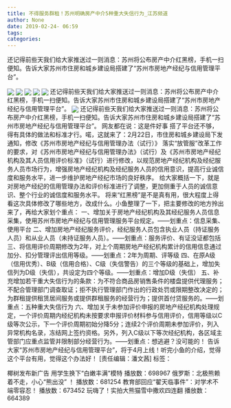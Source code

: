 ```yaml
---
title: 不得服务群租！苏州明确房产中介5种重大失信行为_江苏频道
author: None
date: 2019-02-24- 06:59
tags: 
categories: 
---
```

还记得前些天我们给大家推送过一则消息：苏州将公布房产中介红黑榜，手机一扫便知。告诉大家苏州市住房和城乡建设局搭建了“苏州市房地产经纪与信用管理平台”。
<!-- more -->
                
<img align="center" border="0" src="http://p2.ifengimg.com/a/2019_09/c177d13cd684255_size158_w600_h317.png" />
                
<img align="center" border="0" src="http://p1.ifengimg.com/a/2019_09/94d191cc1b75cac_size153_w343_h468.png" />
            
<img align="center" border="0" src="http://p1.ifengimg.com/a/2019_09/c46365b3029a1e2_size59_w600_h310.png" />
<img align="center" border="0" src="http://p3.ifengimg.com/a/2019_09/0399803d8697d2c_size54_w600_h265.png" />
<img align="center" border="0" src="http://p1.ifengimg.com/a/2019_09/944c9e207df5fb2_size186_w600_h270.png" />
还记得前些天我们给大家推送过一则消息：苏州将公布房产中介红黑榜，手机一扫便知。告诉大家苏州市住房和城乡建设局搭建了“苏州市房地产经纪与信用管理平台”。
<img align="center" border="0" src="http://p2.ifengimg.com/a/2016/0810/204c433878d5cf9size1_w16_h16.png" />
还记得前些天我们给大家推送过一则消息：苏州将公布房产中介红黑榜，手机一扫便知。告诉大家苏州市住房和城乡建设局搭建了“苏州市房地产经纪与信用管理平台”。
网友都在说：这是件好事
搭了平台还不够，得有具体的做法和标准才行。喏，这就来了：2月22日，市住房和城乡建设局下发通知，修改《苏州市房地产经纪与信用管理办法（试行）》
落实“放管服”改革工作的要求，对《苏州市房地产经纪与信用管理办法》（试行）及《苏州市房地产经纪机构及其人员信用评价标准》（试行）进行修改，以规范房地产经纪机构及经纪服务人员市场行为，增强房地产经纪机构及经纪服务人员的信用意识，提高行业诚信度和服务水平，进一步维护房地产经纪市场的良好秩序。
给大家概括一下，就是对房地产经纪的信用管理办法和评价标准进行了调整，更加侧重于人员的诚信意识、整个行业的诚信度和服务水平。
将来“红黑榜”是不是真有用，很大程度上得看这次具体修改了哪些地方，改成什么。小鱼整理了一下，把主要修改的地方拎出来了，再给大家划个重点：
一、增加关于房地产经纪机构及其经纪服务人员信息采集，使用苏州市房地产经纪与信用管理服务平台规定。——划重点：信息采集、使用平台
二、增加房地产经纪服务评价，经纪服务人员包含执业人员（持证服务人员）和从业人员（未持证服务人员）。——划重点：服务评价、有证没证都包括
三、将信用评价周期修改为2年，对上个周期房地产经纪机构累计的信用信息通过加分、扣分管理评出信用等级。——划重点：2年为周期、评等级
四、在原A级（信用优秀）、B级（信用合格）、C级（失信警告）的三个等级的基础上，增加失信列为D级（失信），共设定为四个等级。——划重点：增加D级（失信）
五、补充增加若干重大失信行为的条款：为不符合商品房销售条件的楼盘提供代理服务；不配合管理部门调查取证；拒不执行管理部门作出的行政处罚或限期整改决定的；为群租提供租赁居间服务或提供群租服务的经营行为；提供首付贷服务的。——划重点：五种重大失信行为
六、增加关于未参加评价申报的房地产经纪机构处理规定，一个评价周期内经纪机构未按要求申报评价材料参与信用评价，信用等级以C级等次公示，下一个评价周期初始分降5分；连续2个评价周期未参加评价，列入异常机构名录，冻结网上签约资格。另外，列入C级以下等次经纪机构，各区域主管部门应重点监管并限制部分经营行为。——划重点：想逃避？没可能的！
告诉大家“苏州市房地产经纪与信用管理平台”，将于4月上线！听完小鱼的介绍，觉得这个平台有用，觉得这个办法好！
[责任编辑：潘文茜]
标签：
 
 
             
椰树发布新广告 用学生换下“白嫩丰满”模特
播放数：698967
俄罗斯：北极熊赖着不走，小心“熊出没” ！
播放数：681254
教育部回应“翟天临事件”：对学术不端零容忍！
播放数：673452
玩嗨了！实拍大熊猫雪中撒欢四连翻
播放数：664389
